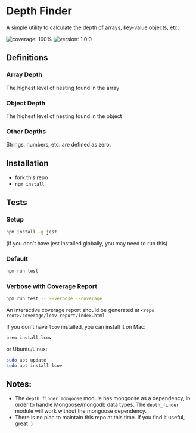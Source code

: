 # Depth Finder

A simple utility to calculate the depth of arrays, key-value objects, etc.

![coverage: 100%](https://img.shields.io/badge/coverage-100%25-brightgreen) ![version: 1.0.0](https://img.shields.io/badge/version-1.0.0-blue)


## Definitions
### Array Depth

The highest level of nesting found in the array

### Object Depth

The highest level of nesting found in the object

### Other Depths

Strings, numbers, etc. are defined as zero.

## Installation
- fork this repo
- `npm install`

## Tests

### Setup
```bash
npm install -g jest
```
(if you don't have jest installed globally, you may need to run this) 

### Default
```bash
npm run test
```

### Verbose with Coverage Report
```bash
npm run test -- --verbose --coverage
```
An interactive coverage report should be generated at `<repo root>/coverage/lcov-report/index.html`

If you don't have `lcov` installed, you can install it on Mac:
```bash
brew install lcov
```
or Ubuntu/Linux:
```bash
sudo apt update
sudo apt install lcov
```

## Notes:
- The `depth_finder_mongoose` module has mongoose as a dependency,
in order to handle Mongoose/mongodb data types.
The `depth_finder` module will work without the mongoose dependency.
- There is no plan to maintain this repo at this time. If you find it useful, great :)
